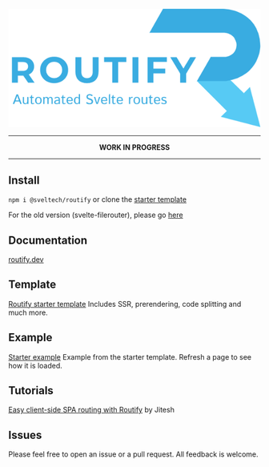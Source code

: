 ![](./routify.png)


----

<p align="center"> 
  <strong>WORK IN PROGRESS</strong>
</p>

----




## Install
``npm i @sveltech/routify`` or clone the [starter template](https://github.com/sveltech/routify-starter)

For the old version (svelte-filerouter), please go [here](https://github.com/sveltech/routify/tree/v1)

## Documentation
[routify.dev](https://routify.dev/docs/introduction)

## Template
[Routify starter template](https://github.com/sveltech/routify-starter)
Includes SSR, prerendering, code splitting and much more.

## Example
[Starter example](https://example.routify.dev/example) Example from the starter template. Refresh a page to see how it is loaded.

## Tutorials
[Easy client-side SPA routing with Routify](https://www.youtube.com/watch?v=AGLUJlOC6f0) by Jitesh

## Issues
Please feel free to open an issue or a pull request. All feedback is welcome.

